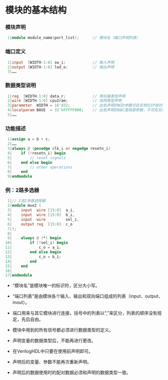 # 模块的基本结构

### 模块声明

```verilog
 1|module module_name(port_list);      // 模块名（端口声明列表）
```

### 端口定义

```verilog
 1|input  [WIDTH-1:0] sw_i;            // 输入声明
 2|output [WIDTH-1:0] led_o;           // 输出声明
 3|……
```

### 数据类型说明

```verilog
 1|reg  [WIDTH-1:0] data_r;            // 寄存器类型声明
 2|wire [WIDTH-1:0] cpu2ram;           // 线网类型声明
 3|parameter  WIDTH = 16'd32;          // 此处声明的WID参数可在实例化IP核时传入其他值
 4|localparam BASE  = 32'hFFFFF000;    // 此处声明的ABC是局部参数，不可在实例化IP时传入
 5|……
```

### 功能描述

```verilog
 1|assign a = b + c;
 2|……
 3|always @ (posedge clk_i or negedge resetn_i)
 4|    if (!resetn_i) begin
 5|        // reset signals
 6|    end else begin
 7|        // other operations
 8|    end
 9|endmodule
```

### 例：2路多选器

```verilog
 1|// 2选1多路选择器
 2|module mux2 (
 3|    input  wire [15:0]  a_i,
 4|    input  wire [15:0]  b_i,
 5|    input  wire         sel_i,
 6|    output reg  [15:0]  c_o
 7|);
 8|    
 9|    always @ (*) begin
10|        if (!sel_i) begin
11|            c_o = a_i;   
12|        end else begin
13|            c_o = b_i;
14|        end
15|    end
16|
17|endmodule
```

- “模块名”是模块唯一的标识符，区分大小写。
- “端口列表”是由模块各个输入、输出和双向端口组成的列表（input、output、inout）。
- 端口用来与其它模块进行连接，括号中的列表以“,”来区分，列表的顺序没有规定，先后自由。

- 模块中用到的所有信号都必须进行数据类型的定义。
- 声明变量的数据类型后，不能再进行更改。
- 在VerilogHDL中只要在使用前声明即可。
- 声明后的变量、参数不能再次重新声明。
- 声明后的数据使用时的配对数据必须和声明的数据类型一致。
